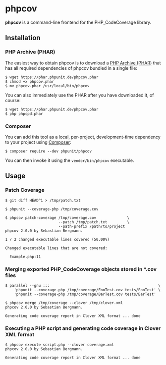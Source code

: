 # phpcov

**phpcov** is a command-line frontend for the PHP_CodeCoverage library.

## Installation

### PHP Archive (PHAR)

The easiest way to obtain phpcov is to download a [PHP Archive (PHAR)](http://php.net/phar) that has all required dependencies of phpcov bundled in a single file:

    $ wget https://phar.phpunit.de/phpcov.phar
    $ chmod +x phpcov.phar
    $ mv phpcov.phar /usr/local/bin/phpcov

You can also immediately use the PHAR after you have downloaded it, of course:

    $ wget https://phar.phpunit.de/phpcov.phar
    $ php phpcpd.phar

### Composer

You can add this tool as a local, per-project, development-time dependency to your project using [Composer](https://getcomposer.org/):

    $ composer require --dev phpunit/phpcov

You can then invoke it using the `vendor/bin/phpcov` executable.

## Usage

### Patch Coverage

    $ git diff HEAD^1 > /tmp/patch.txt

    $ phpunit --coverage-php /tmp/coverage.cov

    $ phpcov patch-coverage /tmp/coverage.cov              \
                            --patch /tmp/patch.txt         \
                            --path-prefix /path/to/project
    phpcov 2.0.0 by Sebastian Bergmann.

    1 / 2 changed executable lines covered (50.00%)

    Changed executable lines that are not covered:

      Example.php:11

### Merging exported PHP_CodeCoverage objects stored in *.cov files

    $ parallel --gnu :::                                                 \
        'phpunit --coverage-php /tmp/coverage/FooTest.cov tests/FooTest' \
        'phpunit --coverage-php /tmp/coverage/BarTest.cov tests/BarTest'

    $ phpcov merge /tmp/coverage --clover /tmp/clover.xml
    phpcov 2.0.0 by Sebastian Bergmann.

    Generating code coverage report in Clover XML format ... done

### Executing a PHP script and generating code coverage in Clover XML format

    $ phpcov execute script.php --clover coverage.xml
    phpcov 2.0.0 by Sebastian Bergmann.

    Generating code coverage report in Clover XML format ... done
